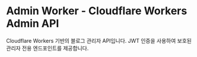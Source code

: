 # Admin Worker - Cloudflare Workers Admin API

Cloudflare Workers 기반의 블로그 관리자 API입니다. JWT 인증을 사용하여 보호된 관리자 전용 엔드포인트를 제공합니다.

